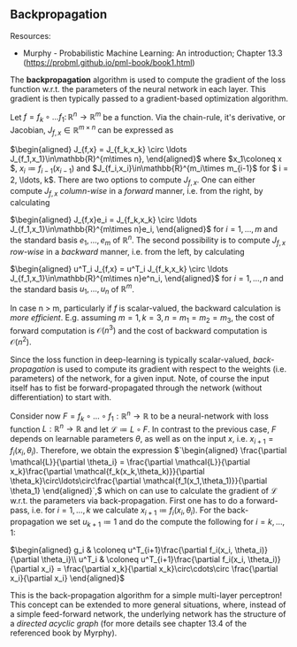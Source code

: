 ## Backpropagation

Resources:
- Murphy - Probabilistic Machine Learning: An introduction; Chapter 13.3 (https://probml.github.io/pml-book/book1.html)

The **backpropagation** algorithm is used to compute the gradient of the loss function w.r.t. the parameters of the neural network in each layer.
This gradient is then typically passed to a gradient-based optimization algorithm.

Let $f = f_k\circ \ldots f_1\colon \mathbb{R}^n\to \mathbb{R}^m$ be a function. Via the chain-rule, it's derivative, or Jacobian, $J_{f,x}\in\mathbb{R}^{m\times n}$ can be expressed as

$`\begin{aligned}
J_{f,x} = J_{f_k,x_k} \circ \ldots J_{f_1,x_1}\in\mathbb{R}^{m\times n},
\end{aligned}`$ 
where $x_1\coloneq x $, $x_i \coloneq f_{i-1}(x_{i-1})$ and $J_{f_i,x_i}\in\mathbb{R}^{m_i\times m_{i-1}$ for $ i = 2, \ldots, k$.
There are two options to compute $J_{f,x}$.
One can either compute $J_{f,x}$ *column-wise* in a *forward* manner, i.e. from the right, by calculating

$`\begin{aligned}
J_{f,x}e_i = J_{f_k,x_k} \circ \ldots J_{f_1,x_1}\in\mathbb{R}^{m\times n}e_i,
\end{aligned}`$ 
for $i = 1,\ldots,m$ and the standard basis $e_1,\ldots,e_m$ of $\mathbb{R}^n$.
The second possibility is to compute $J_{f,x}$ *row-wise* in a *backward* manner, i.e. from the left, by calculating

$`\begin{aligned}
u^T_i J_{f,x} = u^T_i J_{f_k,x_k} \circ \ldots J_{f_1,x_1}\in\mathbb{R}^{m\times n}e^n_i,
\end{aligned}`$ 
for $i = 1,\ldots,n$ and the standard basis $u_1,\ldots,u_n$ of $\mathbb{R}^m$.

In case n > m, particularly if $f$ is scalar-valued, the backward calculation is *more efficient*.
E.g. assuming $m=1, k=3, n=m_1=m_2=m_3$, the cost of forward computation is $\mathcal{O}(n^3)$ and the cost of backward computation is $\mathcal{O}(n^2)$.

Since the loss function in deep-learning is typically scalar-valued, *back-propagation* is used to compute its gradient with respect to the weights (i.e. parameters) of the network, for a given input.
Note, of course the input itself has to fist be forward-propagated through the network (without differentiation) to start with.

Consider now $F = f_k\circ\ldots\circ f_1:\mathbb{R}^n \to \mathbb{R}$ to be a neural-network with loss function $L:\mathbb{R}^n\to\mathbb{R}$ and let
$\mathcal{L}\coloneq L\circ F$.
In contrast to the previous case, $F$ depends on learnable parameters $\theta$, as well as on the input $x$, i.e. $x_{i+1}=f_i(x_i, \theta_i)$.
Therefore, we obtain the expression
$`\begin{aligned}
\frac{\partial \mathcal{L}}{\partial \theta_i} = \frac{\partial \mathcal{L}}{\partial x_k}\frac{\partial \mathcal{f_k(x_k,\theta_k)}}{\partial \theta_k}\circ\ldots\circ\frac{\partial \mathcal{f_1(x_1,\theta_1)}}{\partial \theta_1}
\end{aligned}`,$
which on can use to calculate the gradient of $\mathcal{L}$ w.r.t. the parameters via back-propagation.
First one has to do a forward-pass, i.e. for $i=1,\ldots,k$ we calculate $x_{i+1} \coloneq f_i(x_i, \theta_i)$.
For the back-propagation we set $u_{k+1}\coloneq 1$ and do the compute the following for $i=k,\ldots,1$:

$`\begin{aligned}
g_i & \coloneq u^T_{i+1}\frac{\partial f_i(x_i, \theta_i)}{\partial \theta_i}\\
u^T_i & \coloneq u^T_{i+1}\frac{\partial f_i(x_i, \theta_i)}{\partial x_i} = \frac{\partial x_k}{\partial x_k}\circ\cdots\circ \frac{\partial x_i}{\partial x_i}
\end{aligned}`$

This is the back-propagation algorithm for a simple multi-layer perceptron!
This concept can be extended to more general situations, where, instead of a simple feed-forward network, the underlying network has the structure of a *directed acyclic graph* (for more details see chapter 13.4 of the referenced book by Myrphy).
